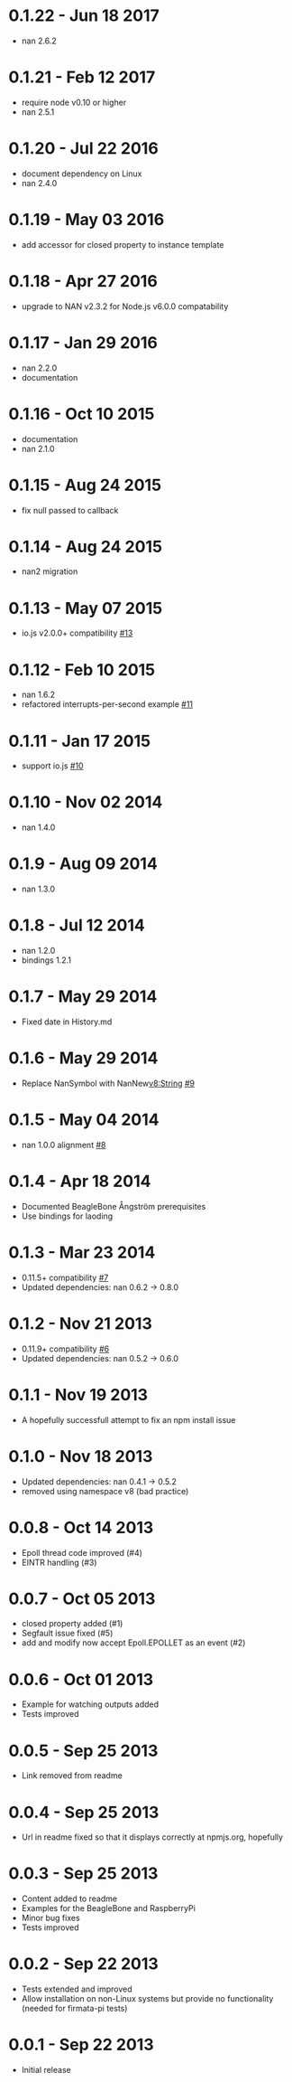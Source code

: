 0.1.22 - Jun 18 2017
====================
  * nan 2.6.2

0.1.21 - Feb 12 2017
====================
  * require node v0.10 or higher
  * nan 2.5.1

0.1.20 - Jul 22 2016
====================
  * document dependency on Linux
  * nan 2.4.0

0.1.19 - May 03 2016
====================
  * add accessor for closed property to instance template

0.1.18 - Apr 27 2016
====================
  * upgrade to NAN v2.3.2 for Node.js v6.0.0 compatability

0.1.17 - Jan 29 2016
====================
  * nan 2.2.0
  * documentation

0.1.16 - Oct 10 2015
====================
  * documentation
  * nan 2.1.0

0.1.15 - Aug 24 2015
====================
  * fix null passed to callback

0.1.14 - Aug 24 2015
====================
  * nan2 migration

0.1.13 - May 07 2015
====================
  * io.js v2.0.0+ compatibility [#13](https://github.com/fivdi/epoll/issues/13)

0.1.12 - Feb 10 2015
====================
  * nan 1.6.2
  * refactored interrupts-per-second example [#11](https://github.com/fivdi/epoll/issues/11)

0.1.11 - Jan 17 2015
====================
  * support io.js [#10](https://github.com/fivdi/epoll/issues/10)

0.1.10 - Nov 02 2014
====================
  * nan 1.4.0

0.1.9 - Aug 09 2014
===================
  * nan 1.3.0

0.1.8 - Jul 12 2014
===================
  * nan 1.2.0
  * bindings 1.2.1

0.1.7 - May 29 2014
===================
  * Fixed date in History.md

0.1.6 - May 29 2014
===================
  * Replace NanSymbol with NanNew<v8:String> [#9](https://github.com/fivdi/epoll/issues/9)

0.1.5 - May 04 2014
===================
  * nan 1.0.0 alignment [#8](https://github.com/fivdi/epoll/issues/8)

0.1.4 - Apr 18 2014
===================
  * Documented BeagleBone Ångström prerequisites
  * Use bindings for laoding

0.1.3 - Mar 23 2014
===================
  * 0.11.5+ compatibility [#7](https://github.com/fivdi/epoll/issues/7)
  * Updated dependencies: nan 0.6.2 -> 0.8.0

0.1.2 - Nov 21 2013
===================
  * 0.11.9+ compatibility [#6](https://github.com/fivdi/epoll/issues/6)
  * Updated dependencies: nan 0.5.2 -> 0.6.0

0.1.1 - Nov 19 2013
===================
  * A hopefully successfull attempt to fix an npm install issue

0.1.0 - Nov 18 2013
===================
  * Updated dependencies: nan 0.4.1 -> 0.5.2
  * removed using namespace v8 (bad practice)

0.0.8 - Oct 14 2013
===================
  * Epoll thread code improved (#4)
  * EINTR handling (#3)

0.0.7 - Oct 05 2013
===================
  * closed property added (#1)
  * Segfault issue fixed (#5)
  * add and modify now accept Epoll.EPOLLET as an event (#2)

0.0.6 - Oct 01 2013
===================
  * Example for watching outputs added
  * Tests improved

0.0.5 - Sep 25 2013
===================
  * Link removed from readme

0.0.4 - Sep 25 2013
===================
  * Url in readme fixed so that it displays correctly at npmjs.org, hopefully

0.0.3 - Sep 25 2013
===================
  * Content added to readme
  * Examples for the BeagleBone and RaspberryPi
  * Minor bug fixes
  * Tests improved

0.0.2 - Sep 22 2013
===================
  * Tests extended and improved
  * Allow installation on non-Linux systems but provide no functionality (needed for firmata-pi tests)

0.0.1 - Sep 22 2013
===================
  * Initial release

